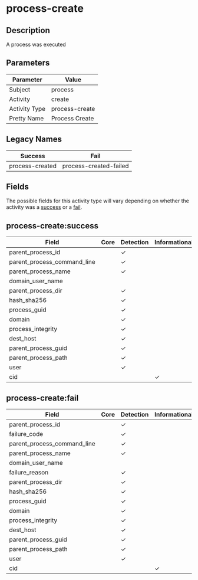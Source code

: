 process-create
==============

Description
-----------
A process was executed

Parameters
----------
| Parameter     | Value          |
| ------------- | -------------- |
| Subject       | process        |
| Activity      | create         |
| Activity Type | process-create |
| Pretty Name   | Process Create |

Legacy Names
------------
| Success             | Fail                       |
| ------------------- | -------------------------- |
| process-created<br> | process-created-failed<br> |

Fields
------

The possible fields for this activity type will vary depending on whether the activity was a [success](#process-createsuccess) or a [fail](#process-createfail).


process-create:success
----------------------

| Field                       | Core | Detection | Informational |
| --------------------------- | ---- | --------- | ------------- |
| parent_process_id           |      | &#10003;  |               |
| parent_process_command_line |      | &#10003;  |               |
| parent_process_name         |      | &#10003;  |               |
| domain_user_name            |      |           |               |
| parent_process_dir          |      | &#10003;  |               |
| hash_sha256                 |      | &#10003;  |               |
| process_guid                |      | &#10003;  |               |
| domain                      |      | &#10003;  |               |
| process_integrity           |      | &#10003;  |               |
| dest_host                   |      | &#10003;  |               |
| parent_process_guid         |      | &#10003;  |               |
| parent_process_path         |      | &#10003;  |               |
| user                        |      | &#10003;  |               |
| cid                         |      |           | &#10003;      |

process-create:fail
-------------------

| Field                       | Core | Detection | Informational |
| --------------------------- | ---- | --------- | ------------- |
| parent_process_id           |      | &#10003;  |               |
| failure_code                |      | &#10003;  |               |
| parent_process_command_line |      | &#10003;  |               |
| parent_process_name         |      | &#10003;  |               |
| domain_user_name            |      |           |               |
| failure_reason              |      | &#10003;  |               |
| parent_process_dir          |      | &#10003;  |               |
| hash_sha256                 |      | &#10003;  |               |
| process_guid                |      | &#10003;  |               |
| domain                      |      | &#10003;  |               |
| process_integrity           |      | &#10003;  |               |
| dest_host                   |      | &#10003;  |               |
| parent_process_guid         |      | &#10003;  |               |
| parent_process_path         |      | &#10003;  |               |
| user                        |      | &#10003;  |               |
| cid                         |      |           | &#10003;      |